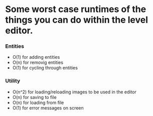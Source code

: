 # Some worst case runtimes of the things you can do within the level editor.
### Entities
* O(1) for adding entities
* O(n) for removig entities
* O(1) for cycling through entities

### Utility
* O(n^2) for loading/reloading images to be used in the editor
* O(n) for saving to file
* O(n) for loading from file
* O(1) for error messages on screen